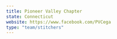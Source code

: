 ```yaml
---
title: Pioneer Valley Chapter
state: Connecticut
website: https://www.facebook.com/PVCega
type: "team/stitchers"
---
```

